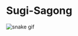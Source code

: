 # Sugi-Sagong

![snake gif](https://github.com/proregular/proregular/blob/output/github-contribution-grid-snake.svg)
